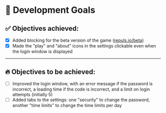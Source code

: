 # 🚀 Development Goals
## ✅ Objectives achieved:
- [x] Added blocking for the beta version of the game ([repuls.io/beta](https://repuls.io/beta))
- [x] Made the "play" and "about" icons in the settings clickable even when the login window is displayed
___
## 🔥 Objectives to be achieved:
- [ ] Improved the login window, with an error message if the password is incorrect, a loading time if the code is incorrect, and a limit on login attempts (initially 5)
- [ ] Added tabs to the settings: one "security" to change the password, another "time limits" to change the time limits per day